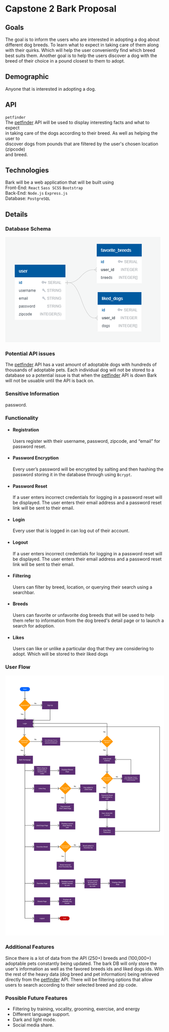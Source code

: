 # **Capstone 2 Bark Proposal**

## Goals 
The goal is to inform the users who are interested in adopting a dog about    
different dog breeds. To learn what to expect in taking care of them along     
with their quirks. Which will help the user conveniently find which breed     
best suits them. Another goal is to help the users discover a dog with the     
breed of their choice in a pound closest to them to adopt.

## Demographic  
Anyone that is interested in adopting a dog.

## API 
`petfinder`       
The [petfinder](https://www.petfinder.com/) API will be used to display interesting facts and what to expect    
in taking care of the dogs according to their breed. As well as helping the user to       
discover dogs from pounds that are filtered by the user's chosen location (zipcode)    
and breed.

## Technologies 
Bark will be a web application that will be built using   
Front-End: `React` `Sass SCSS` `Bootstrap`    
Back-End: `Node.js` `Express.js`    
Database: `PostgreSQL`

## Details  

### Database Schema 
![ERD Diagram](database-erd.PNG?raw=true) 

### Potential API issues
The [petfinder](https://www.petfinder.com/) API has a vast amount of adoptable dogs with hundreds of thousands of 
adoptable pets. Each individual dog will not be stored to a database so a potential issue is that when the [petfinder](https://www.petfinder.com/) API is down Bark will not be usuable until the API is back on.

### Sensitive Information
password.

### Functionality

- #### Registration
  Users register with their username, password, zipcode, and “email” for 
password reset.  

- #### Password Encryption
  Every user’s password will be encrypted by salting and then hashing the 
password storing it in the database through using `Bcrypt`.

- #### Password Reset
  If a user enters incorrect credentials for logging in a password reset
will be displayed. The user enters their email address and a password
reset link will be sent to their email.

- #### Login
  Every user that is logged in can log out of their account.

- #### Logout
  If a user enters incorrect credentials for logging in a password reset 
will be displayed. The user enters their email address and a password 
reset link will be sent to their email.

- #### Filtering
  Users can filter by breed, location, or querying their search using a searchbar.

- #### Breeds
  Users can favorite or unfavorite dog breeds that will be used to help them refer to information 
  from the dog breed's detail page or to launch a search for adoption.  

- #### Likes
  Users can like or unlike a particular dog that they are considering to adopt. Which will be stored to 
  their liked dogs

### User Flow  
![User Flow Diagram](user-flow-diagram.png?raw=true) 

### Additional Features  
  Since there is a lot of data from the API (250+) breeds and (100,000+) adoptable pets constantly being 
  updated. The bark DB will only store the user's information as well as the favored breeds ids and liked dogs ids. With the rest of the heavy data (dog breed and pet information) being retrieved directly from the [petfinder](https://www.petfinder.com/) API. There will be filtering options that allow users to search 
  according to their selected breed and zip code. 

### Possible Future Features  
- Filtering by training, vocality, grooming, exercise, and energy 
- Different language support. 
- Dark and light mode.    
- Social media share.  
